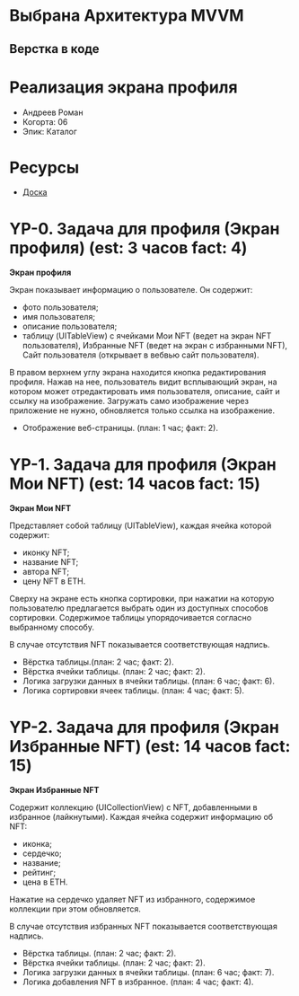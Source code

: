 # Выбрана Архитектура MVVM
## Верстка в коде

# Реализация экрана профиля

- Андреев Роман
- Когорта: 06
- Эпик: Каталог

# Ресурсы

- [Доска](https://www.notion.so/002a21b3720c4c9197fae68409b407b3?pvs=21)

# YP-0. Задача для профиля (Экран профиля) (est: 3 часов fact: 4)
**Экран профиля**

Экран показывает информацию о пользователе. Он содержит:
- фото пользователя;
- имя пользователя;
- описание пользователя;
- таблицу (UITableView) с ячейками Мои NFT (ведет на экран NFT пользователя), Избранные NFT (ведет на экран с избранными NFT), Сайт пользователя (открывает в вебвью сайт пользователя).

В правом верхнем углу экрана находится кнопка редактирования профиля. Нажав на нее, пользователь видит всплывающий экран, на котором может отредактировать имя пользователя, описание, сайт и ссылку на изображение. Загружать само изображение через приложение не нужно, обновляется только ссылка на изображение.

- Отображение веб-страницы.  (план: 1 час; факт: 2).


# YP-1. Задача для профиля (Экран Мои NFT) (est: 14 часов fact: 15)

**Экран Мои NFT**

Представляет собой таблицу (UITableView), каждая ячейка которой содержит:
- иконку NFT;
- название NFT;
- автора NFT;
- цену NFT в ETH.

Сверху на экране есть кнопка сортировки, при нажатии на которую пользователю предлагается выбрать один из доступных способов сортировки. Содержимое таблицы упорядочивается согласно выбранному способу.

В случае отсутствия NFT показывается соответствующая надпись.

- Вёрстка таблицы.(план: 2 час; факт: 2).
- Вёрстка ячейки таблицы. (план: 2 час; факт: 2).
- Логика загрузки данных в ячейки таблицы. (план: 6 час; факт: 6).
- Логика сортировки ячеек таблицы. (план: 4 час; факт: 5).

# YP-2. Задача для профиля (Экран Избранные NFT)  (est: 14 часов fact: 15)

**Экран Избранные NFT**

Содержит коллекцию (UICollectionView) c NFT, добавленными в избранное (лайкнутыми). Каждая ячейка содержит информацию об NFT:
- иконка;
- сердечко;
- название;
- рейтинг;
- цена в ETH.

Нажатие на сердечко удаляет NFT из избранного, содержимое коллекции при этом обновляется.

В случае отсутствия избранных NFT показывается соответствующая надпись.


- Вёрстка таблицы. (план: 2 час; факт: 2).
- Вёрстка ячейки таблицы. (план: 2 час; факт: 2).
- Логика загрузки данных в ячейки таблицы. (план: 6 час; факт: 7).
- Логика добавления NFT в избранное. (план: 4 час; факт: 4).


